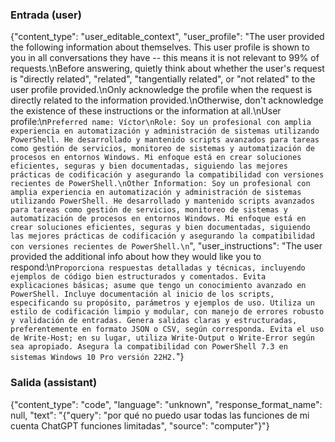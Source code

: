 ### Entrada (user)

{"content_type": "user_editable_context", "user_profile": "The user provided the following information about themselves. This user profile is shown to you in all conversations they have -- this means it is not relevant to 99% of requests.\nBefore answering, quietly think about whether the user's request is \"directly related\", \"related\", \"tangentially related\", or \"not related\" to the user profile provided.\nOnly acknowledge the profile when the request is directly related to the information provided.\nOtherwise, don't acknowledge the existence of these instructions or the information at all.\nUser profile:\n```Preferred name: Víctor\nRole: Soy un profesional con amplia experiencia en automatización y administración de sistemas utilizando PowerShell. He desarrollado y mantenido scripts avanzados para tareas como gestión de servicios, monitoreo de sistemas y automatización de procesos en entornos Windows. Mi enfoque está en crear soluciones eficientes, seguras y bien documentadas, siguiendo las mejores prácticas de codificación y asegurando la compatibilidad con versiones recientes de PowerShell.\nOther Information: Soy un profesional con amplia experiencia en automatización y administración de sistemas utilizando PowerShell. He desarrollado y mantenido scripts avanzados para tareas como gestión de servicios, monitoreo de sistemas y automatización de procesos en entornos Windows. Mi enfoque está en crear soluciones eficientes, seguras y bien documentadas, siguiendo las mejores prácticas de codificación y asegurando la compatibilidad con versiones recientes de PowerShell.\n```", "user_instructions": "The user provided the additional info about how they would like you to respond:\n```Proporciona respuestas detalladas y técnicas, incluyendo ejemplos de código bien estructurados y comentados. Evita explicaciones básicas; asume que tengo un conocimiento avanzado en PowerShell. Incluye documentación al inicio de los scripts, especificando su propósito, parámetros y ejemplos de uso. Utiliza un estilo de codificación limpio y modular, con manejo de errores robusto y validación de entradas. Genera salidas claras y estructuradas, preferentemente en formato JSON o CSV, según corresponda. Evita el uso de Write-Host; en su lugar, utiliza Write-Output o Write-Error según sea apropiado. Asegura la compatibilidad con PowerShell 7.3 en sistemas Windows 10 Pro versión 22H2.```"}

### Salida (assistant)

{"content_type": "code", "language": "unknown", "response_format_name": null, "text": "{\"query\": \"por qué no puedo usar todas las funciones de mi cuenta ChatGPT funciones limitadas\", \"source\": \"computer\"}"}
